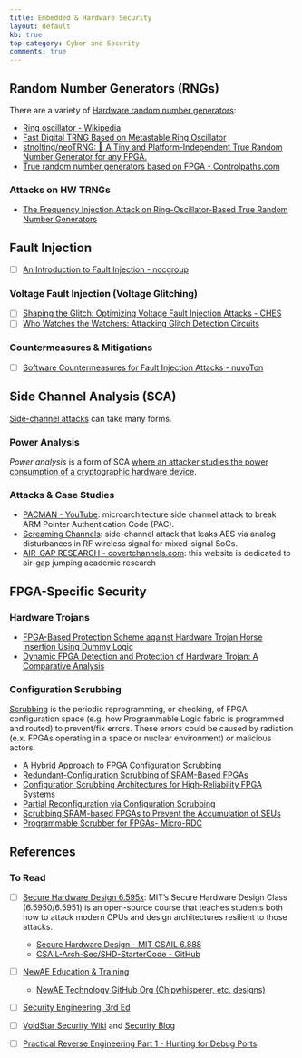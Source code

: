 ```yaml
---
title: Embedded & Hardware Security
layout: default
kb: true
top-category: Cyber and Security
comments: true
---
```


## Random Number Generators (RNGs)

There are a variety of [Hardware random number generators](https://en.wikipedia.org/wiki/Hardware_random_number_generator):
* [Ring oscillator - Wikipedia](https://en.wikipedia.org/wiki/Ring_oscillator)
* [Fast Digital TRNG Based on Metastable Ring Oscillator](https://iacr.org/archive/ches2008/51540162/51540162.pdf)
* [stnolting/neoTRNG: 🎲 A Tiny and Platform-Independent True Random Number Generator for any FPGA.](https://github.com/stnolting/neoTRNG)
* [True random number generators based on FPGA - Controlpaths.com](https://controlpaths.com/2025/07/13/generating-true-random-numbers-with-fpga/)

### Attacks on HW TRNGs

* [The Frequency Injection Attack on Ring-Oscillator-Based True Random Number Generators](https://www.cl.cam.ac.uk/~atm26/papers/markettos-ches2009-inject-trng.pdf)

## Fault Injection

- [ ] [An Introduction to Fault Injection - nccgroup](https://research.nccgroup.com/2021/07/07/an-introduction-to-fault-injection-part-1-3/)

### Voltage Fault Injection (Voltage Glitching)

- [ ] [Shaping the Glitch: Optimizing Voltage Fault Injection Attacks - CHES](https://ches.iacr.org/2019/src/slides/Day3/Session12_NovelAttacks/Paper2_Session12_CHES2019Slides_Palmarini_Shaping%20the%20glitch.pdf)
- [ ] [Who Watches the Watchers: Attacking Glitch Detection Circuits](https://eprint.iacr.org/2023/1647.pdf)

### Countermeasures & Mitigations

- [ ] [Software Countermeasures for Fault Injection Attacks - nuvoTon](https://www.nuvoton.com/support/technical-support/technical-articles/TSNuvotonTechBlog-000154/)


## Side Channel Analysis (SCA)


[Side-channel attacks](https://en.wikipedia.org/wiki/Side-channel_attack) can take many forms.

### Power Analysis 

_Power analysis_ is a form of SCA [where an attacker studies the power consumption of a cryptographic hardware device](https://en.wikipedia.org/wiki/Power_analysis).

### Attacks & Case Studies

* [PACMAN - YouTube](https://www.youtube.com/watch?v=WRNZhP4CVgE): microarchitecture side channel attack to break ARM Pointer Authentication Code (PAC).
* [Screaming Channels](https://www.s3.eurecom.fr/docs/ccs18_camurati_preprint.pdf): side-channel attack that leaks AES via analog disturbances in RF wireless signal for mixed-signal SoCs.
* [AIR-GAP RESEARCH - covertchannels.com](https://www.covertchannels.com/): this website is dedicated to air-gap jumping academic research





## FPGA-Specific Security

### Hardware Trojans

* [FPGA-Based Protection Scheme against Hardware Trojan Horse Insertion Using Dummy Logic](https://cseweb.ucsd.edu/~bkhalegh/papers/ESL15-Trojan.pdf)
* [Dynamic FPGA Detection and Protection of Hardware Trojan: A Comparative Analysis](https://arxiv.org/abs/1711.01010)

### Configuration Scrubbing 

[Scrubbing](https://en.wikipedia.org/wiki/Data_scrubbing#FPGA) is the periodic reprogramming, or checking, of FPGA configuration space (e.g. how Programmable Logic fabric is programmed and routed) to prevent/fix errors. These errors could be caused by radiation (e.x. FPGAs operating in a space or nuclear environment) or malicious actors.

* [A Hybrid Approach to FPGA Configuration Scrubbing](https://ieeexplore.ieee.org/ielaam/23/7869239/7776929-aam.pdf)
* [Redundant-Configuration Scrubbing of SRAM-Based FPGAs](https://ieeexplore.ieee.org/stamp/stamp.jsp?arnumber=7990155)
* [Configuration Scrubbing Architectures for High-Reliability FPGA Systems](https://scholarsarchive.byu.edu/cgi/viewcontent.cgi?article=6703&context=etd)
* [Partial Reconfiguration via Configuration Scrubbing](https://www.osti.gov/servlets/purl/1141915)
* [Scrubbing SRAM-based FPGAs to Prevent the Accumulation of SEUs](https://www.ednasia.com/scrubbing-sram-based-fpgas-to-prevent-the-accumulation-of-seus/)
* [Programmable Scrubber for FPGAs- Micro-RDC](http://www.micro-rdc.com/files/other/scrubber_datasheet-1.pdf)



## References

### To Read

- [ ] [Secure Hardware Design 6.595x](https://shd.mit.edu/home/): MIT’s Secure Hardware Design Class (6.5950/6.5951) is an open-source course that teaches students both how to attack modern CPUs and design architectures resilient to those attacks.
  + [Secure Hardware Design - MIT CSAIL 6.888](http://csg.csail.mit.edu/6.888Yan/)
  + [CSAIL-Arch-Sec/SHD-StarterCode - GitHub](https://github.com/CSAIL-Arch-Sec/SHD-StarterCode)
- [ ] [NewAE Education & Training](https://www.newae.com/education)
  + [NewAE Technology GitHub Org (Chipwhisperer, etc. designs)](https://github.com/newaetech)
- [ ] [Security Engineering, 3rd Ed](https://www.cl.cam.ac.uk/archive/rja14/book.html)
- [ ] [VoidStar Security Wiki](https://voidstarsec.com/hw-hacking-lab/) and [Security Blog](https://voidstarsec.com/blog/)
- [ ] [Practical Reverse Engineering Part 1 - Hunting for Debug Ports](https://jcjc-dev.com/2016/04/08/reversing-huawei-router-1-find-uart/)


